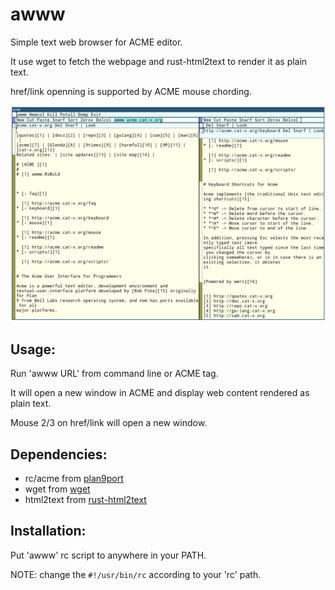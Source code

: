 # awww
Simple text web browser for ACME editor.

It use wget to fetch the webpage and rust-html2text to render it as plain text.

href/link openning is supported by ACME mouse chording.


![screenshot](https://github.com/cjacker/awww/raw/master/screenshot.png)


## Usage:

Run 'awww URL' from command line or ACME tag.

It will open a new window in ACME and display web content rendered as plain text.

Mouse 2/3 on href/link will open a new window.

## Dependencies:
- rc/acme from [plan9port](https://github.com/9fans/plan9port)
- wget from [wget](http://www.gnu.org/software/wget)
- html2text from [rust-html2text](https://github.com/jugglerchris/rust-html2text)

## Installation:
Put 'awww' rc script to anywhere in your PATH. 

NOTE: change the `#!/usr/bin/rc` according to your 'rc' path.
